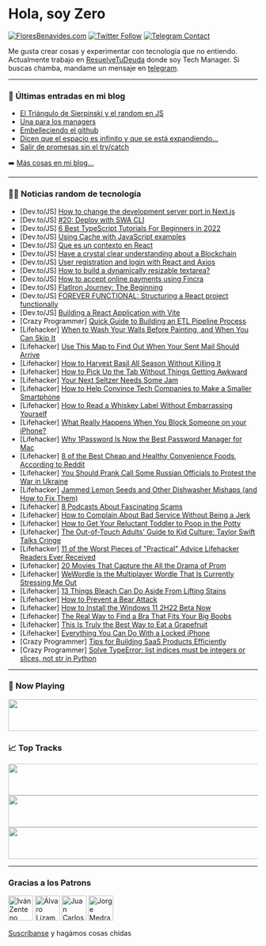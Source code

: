 # Hola, soy Zero

[![FloresBenavides.com](https://img.shields.io/website?down_message=oops&label=MiBlog&style=for-the-badge&up_message=online&url=https%3A%2F%2Ffloresbenavides.com)](https://floresbenavides.com) [![Twitter Follow](https://img.shields.io/twitter/follow/ZeroDragon?color=%231DA1F2&label=Follow&logo=twitter&logoColor=ffffff&style=for-the-badge)](https://twitter.com/zerodragon) [![Telegram Contact](https://img.shields.io/badge/escr%C3%ADbeme-ZeroDragon-%2326A5E4?style=for-the-badge&logo=telegram)](https://t.me/zerodragon)

Me gusta crear cosas y experimentar con tecnología que no entiendo.
Actualmente trabajo en [ResuelveTuDeuda](http://github.com/resuelve) donde soy Tech Manager.
Si buscas chamba, mandame un mensaje en [telegram](https://t.me/zerodragon).

---

### 📕 Últimas entradas en mi blog
<!-- BLOG-POST-LIST:START -->
- [El Triángulo de Sierpinski y el random en JS](https://floresbenavides.com/el-triangulo-de-sierpinski-y-el-random-en-js/)
- [Una para los managers](https://floresbenavides.com/una-para-los-managers/)
- [Embelleciendo el github](https://floresbenavides.com/embelleciendo-el-github/)
- [Dicen que el espacio es infinito y que se está expandiendo…](https://floresbenavides.com/dicen-que-el-espacio-es-infinito-y-que-se-esta-expandiendo/)
- [Salir de promesas sin el try/catch](https://floresbenavides.com/salir-de-promesas-sin-el-try-catch/)
<!-- BLOG-POST-LIST:END -->

➡️ [Más cosas en mi blog...](https://floresbenavides.com)

---

### 👨‍💻 Noticias random de tecnología
<!-- TECH-POSTS:START -->
- [Dev.to/JS] [How to change the development server port in Next.js](https://dev.to/codewithsnowbit/how-to-change-the-development-server-port-in-nextjs-3ohn)
- [Dev.to/JS] [#20: Deploy with SWA CLI](https://dev.to/azure/20-deploy-with-swa-cli-2338)
- [Dev.to/JS] [6 Best TypeScript Tutorials For Beginners in 2022](https://dev.to/yashtiwari1k/6-best-typescript-tutorials-for-beginners-in-2022-4gbp)
- [Dev.to/JS] [Using Cache with JavaScript examples](https://dev.to/costamatheus97/using-cache-with-javascript-examples-520i)
- [Dev.to/JS] [Que es un contexto en React](https://dev.to/davidponc/que-es-un-contexto-en-react-3f9i)
- [Dev.to/JS] [Have a crystal clear understanding about a Blockchain](https://dev.to/charliehexx/have-a-crystal-clear-understanding-about-a-blockchain-6cg)
- [Dev.to/JS] [User registration and login with React and Axios](https://dev.to/asayerio_techblog/user-registration-and-login-with-react-and-axios-3o6j)
- [Dev.to/JS] [How to build a dynamically resizable textarea?](https://dev.to/gabrielmlinassi/how-to-build-a-dynamic-resizable-textarea-38pf)
- [Dev.to/JS] [How to accept online payments using Fincra](https://dev.to/voxboy2/how-to-accept-online-payments-using-fincra-4onc)
- [Dev.to/JS] [FlatIron Journey: The Beginning](https://dev.to/smohiudd1688/flatiron-journey-the-beginning-39ji)
- [Dev.to/JS] [FOREVER FUNCTIONAL: Structuring a React project functionally](https://dev.to/asayerio_techblog/forever-functional-structuring-a-react-project-functionally-4k7l)
- [Dev.to/JS] [Building a React Application with Vite](https://dev.to/asayerio_techblog/building-a-react-application-with-vite-bco)
- [Crazy Programmer] [Quick Guide to Building an ETL Pipeline Process](https://www.thecrazyprogrammer.com/2022/05/quick-guide-to-building-an-etl-pipeline-process.html)
- [Lifehacker] [When to Wash Your Walls Before Painting, and When You Can Skip It](https://lifehacker.com/when-to-wash-your-walls-before-painting-and-when-you-c-1848946748)
- [Lifehacker] [Use This Map to Find Out When Your Sent Mail Should Arrive](https://lifehacker.com/use-this-map-to-find-out-when-your-sent-mail-should-arr-1848946948)
- [Lifehacker] [How to Harvest Basil All Season Without Killing It](https://lifehacker.com/how-to-harvest-basil-all-season-without-killing-it-1848947116)
- [Lifehacker] [How to Pick Up the Tab Without Things Getting Awkward](https://lifehacker.com/how-to-pick-up-the-tab-without-things-getting-awkward-1848956316)
- [Lifehacker] [Your Next Seltzer Needs Some Jam](https://lifehacker.com/your-next-seltzer-needs-some-jam-1848954237)
- [Lifehacker] [How to Help Convince Tech Companies to Make a Smaller Smartphone](https://lifehacker.com/how-to-help-convince-tech-companies-to-make-a-smaller-s-1848954626)
- [Lifehacker] [How to Read a Whiskey Label Without Embarrassing Yourself](https://lifehacker.com/how-to-read-a-whiskey-label-without-embarrassing-yourse-1848954670)
- [Lifehacker] [What Really Happens When You Block Someone on your iPhone?](https://lifehacker.com/what-really-happens-when-you-block-someone-on-your-ipho-1848955621)
- [Lifehacker] [Why 1Password Is Now the Best Password Manager for Mac](https://lifehacker.com/why-1password-is-now-the-best-password-manager-for-mac-1848947731)
- [Lifehacker] [8 of the Best Cheap and Healthy Convenience Foods, According to Reddit](https://lifehacker.com/8-of-the-best-cheap-and-healthy-convenience-foods-acco-1848954708)
- [Lifehacker] [You Should Prank Call Some Russian Officials to Protest the War in Ukraine](https://lifehacker.com/you-should-prank-call-some-russian-officials-to-protest-1848955269)
- [Lifehacker] [Jammed Lemon Seeds and Other Dishwasher Mishaps &lpar;and How to Fix Them&rpar;](https://lifehacker.com/jammed-lemon-seeds-and-other-dishwasher-mishaps-and-ho-1848954814)
- [Lifehacker] [8 Podcasts About Fascinating Scams](https://lifehacker.com/8-podcasts-about-fascinating-scams-1848954495)
- [Lifehacker] [How to Complain About Bad Service Without Being a Jerk](https://lifehacker.com/how-to-complain-about-bad-service-without-being-an-assh-1848951818)
- [Lifehacker] [How to Get Your Reluctant Toddler to Poop in the Potty](https://lifehacker.com/how-to-get-your-reluctant-toddler-to-poop-in-the-potty-1848953163)
- [Lifehacker] [The Out-of-Touch Adults&#39; Guide to Kid Culture: Taylor Swift Talks Cringe](https://lifehacker.com/the-out-of-touch-adults-guide-to-kid-culture-taylor-sw-1848951959)
- [Lifehacker] [11 of the Worst Pieces of &quot;Practical&quot; Advice Lifehacker Readers Ever Received](https://lifehacker.com/11-of-the-worst-pieces-of-practical-advice-lifehacker-1848951744)
- [Lifehacker] [20 Movies That Capture the All the Drama of Prom](https://lifehacker.com/20-movies-that-capture-the-all-the-drama-of-prom-1848942635)
- [Lifehacker] [WeWordle Is the Multiplayer Wordle That Is Currently Stressing Me Out](https://lifehacker.com/wewordle-is-the-multiplayer-wordle-that-is-currently-st-1848949895)
- [Lifehacker] [13 Things Bleach Can Do Aside From Lifting Stains](https://lifehacker.com/13-things-bleach-can-do-aside-from-lifting-stains-1848948792)
- [Lifehacker] [How to Prevent a Bear Attack](https://lifehacker.com/how-to-prevent-a-bear-attack-1848951820)
- [Lifehacker] [How to Install the Windows 11 2H22 Beta Now](https://lifehacker.com/how-to-install-the-windows-11-2h22-beta-now-1848950683)
- [Lifehacker] [The Real Way to Find a Bra That Fits Your Big Boobs](https://lifehacker.com/the-real-way-to-find-a-bra-that-fits-your-big-boobs-1848950734)
- [Lifehacker] [This Is Truly the Best Way to Eat a Grapefruit](https://lifehacker.com/this-is-truly-the-best-way-to-eat-a-grapefruit-1848950853)
- [Lifehacker] [Everything You Can Do With a Locked iPhone](https://lifehacker.com/everything-you-can-do-with-a-locked-iphone-1848948883)
- [Crazy Programmer] [Tips for Building SaaS Products Efficiently](https://www.thecrazyprogrammer.com/2022/05/tips-for-building-saas-products-efficiently.html)
- [Crazy Programmer] [Solve TypeError: list indices must be integers or slices, not str in Python](https://www.thecrazyprogrammer.com/2022/05/list-indices-must-be-integers-or-slices-not-str.html)<!-- TECH-POSTS:END -->

---

### 🎵 Now Playing
<a href="https://spotify-now-playing-dun.vercel.app/now-playing?open"><img src="https://spotify-now-playing-dun.vercel.app/now-playing" width="540" height="64"></a>

### 📈 Top Tracks
<a href="https://spotify-now-playing-dun.vercel.app/top-tracks?i=1&open"><img src="https://spotify-now-playing-dun.vercel.app/top-tracks?i=1" width="540" height="64"></a>
<a href="https://spotify-now-playing-dun.vercel.app/top-tracks?i=2&open"><img src="https://spotify-now-playing-dun.vercel.app/top-tracks?i=2" width="540" height="64"></a>
<a href="https://spotify-now-playing-dun.vercel.app/top-tracks?i=3&open"><img src="https://spotify-now-playing-dun.vercel.app/top-tracks?i=3" width="540" height="64"></a>

---

### Gracias a los Patrons
[<img src="https://avatars.githubusercontent.com/u/243380?v=4" alt="Iván Zenteno" width="50px">](https://github.com/k001) [<img src="https://avatars.githubusercontent.com/u/19955639?v=4" alt="Álvaro Lizama" width="50px">](https://github.com/alvarolizama) [<img src="https://avatars.githubusercontent.com/u/2718753?v=4" alt="Juan Carlos Ruiz" width="50px">](https://github.com/JuanCrg90) [<img src="https://avatars.githubusercontent.com/u/37025?v=4" alt="Jorge Medrano" width="50px">](https://github.com/h1pp1e) 

[Suscríbanse](https://www.patreon.com/zerodragon) y hagámos cosas chidas
